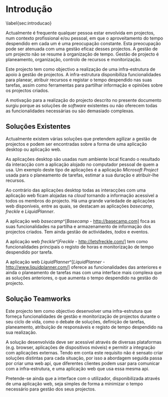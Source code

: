 Introdução
=

\label{sec:introducao}

Actualmente é frequente qualquer pessoa estar envolvida em projectos, num contexto profissional e/ou pessoal, em que o aproveitamento do tempo despendido em cada um é uma preocupação constante. Esta preocupação pode ser atenuada com uma gestão eficaz desses projectos. 
A gestão de um projecto não se resume à organização de tempo.
Gestão de projecto é planeamento, organização, controlo de recursos e monitorização.
 
Este projecto tem como objectivo a realização de uma infra-estrutura de apoio à gestão de projectos. A infra-estrutura disponibiliza funcionalidades para planear, atribuir recursos e registar o tempo despendido nas suas tarefas, assim como ferramentas para partilhar informação e opiniões sobre os projectos criados.

A motivação para a realização do projecto descrito no presente documento surgiu porque as soluções de *software* existentes ou não oferecem todas as funcionalidades necessárias ou são demasiado complexas.

Soluções Existentes
-

Actualmente existem várias soluções que pretendem agilizar a gestão de projectos e podem ser encontradas sobre a forma de uma aplicação desktop ou aplicação web. 

As aplicações desktop são usadas num ambiente local ficando o resultado da interacção com a aplicação alojado no computador pessoal de quem a usa. Um exemplo deste tipo de aplicações é a aplicação *Microsoft Project* usada para o planeamento de tarefas, estimar a sua duração e atribuir-lhe recursos. 

Ao contrário das aplicações desktop todas as interacções com uma aplicação web ficam alojadas na *cloud* tornando a informação acessível a todos os membros do projecto. Há uma grande variedade de aplicações web disponíveis, entre as quais, se destacam as aplicações *basecamp*, *freckle* e *LiquidPlanner*.

A aplicação web *basecamp*^[*Basecamp* - http://basecamp.com] foca as suas funcionalidades na partilha e armazenamento de informação dos projectos criados. Tem ainda gestão de actividades, *todos* e eventos.

A aplicação web *freckle*^[*Freckle* - http://letsfreckle.com/] tem como funcionalidades principais o registo de horas e monitorização de tempo despendido por tarefa.

A aplicação web *LiquidPlanner*^[*LiquidPlanner* - http://www.liquidplanner.com/] oferece as funcionalidades das anteriores e ainda o planeamento de tarefas mas com uma interface mais complexa que as soluções anteriores, o que aumenta o tempo despendido na gestão do projecto. 

Solução Teamworks
-

Este projecto tem como objectivo desenvolver uma infra-estrutura que forneça funcionalidades de gestão e monitorização de projectos durante o seu ciclo de vida, como o debate de soluções, definição de tarefas, planeamento, atribuição de responsáveis e registo de tempo despendido na sua realização. 

A solução desenvolvida deve ser acessível através de diversas plataformas (e.g. browser, aplicações de dispositivos móveis) e permitir a integração com aplicações externas. Tendo em conta este requisito não é sensato criar soluções distintas para cada situação, por isso a abordagem seguida passa por criar uma web api, que diferentes clientes podem usar para comunicar com a infra-estrutura, e uma aplicação web que usa essa mesma api.

Pretende-se ainda que a interface com o utilizador, disponibilizada através de uma aplicação web, seja simples de forma a minimizar o tempo necessário para gestão dos seus projectos.
